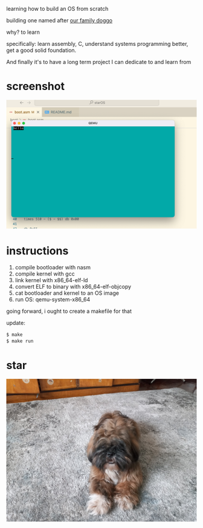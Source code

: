 learning how to build an OS from scratch

building one named after [our family doggo](https://xjpa.github.io/star/)

why? to learn

specifically: learn assembly, C, understand systems programming better, get a good solid foundation.

And finally it's to have a long term project I can dedicate to and learn from

# screenshot

![](hello.png)

# instructions

1. compile bootloader with nasm
2. compile kernel with gcc
3. link kernel with x86_64-elf-ld
4. convert ELF to binary with x86_64-elf-objcopy
5. cat bootloader and kernel to an OS image
6. run OS: qemu-system-x86_64

going forward, i ought to create a makefile for that

update:

```bash
$ make
$ make run
```

# star

![](star.jpeg)
